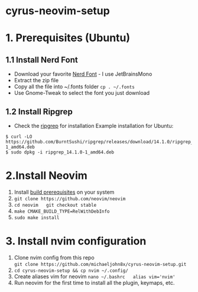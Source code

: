 # cyrus-neovim-setup

# 1. Prerequisites (Ubuntu)
## 1.1 Install Nerd Font 
- Download your favorite [Nerd Font](https://www.nerdfonts.com/font-downloads) - I use JetBrainsMono
- Extract the zip file
- Copy all the file into ~/.fonts folder 
`cp . ~/.fonts`
- Use Gnome-Tweak to select the font you just download
## 1.2 Install Ripgrep 
- Check the [ripgrep](https://github.com/BurntSushi/ripgrep) for installation
Example installation for Ubuntu:
```
$ curl -LO https://github.com/BurntSushi/ripgrep/releases/download/14.1.0/ripgrep_14.1.0-1_amd64.deb
$ sudo dpkg -i ripgrep_14.1.0-1_amd64.deb
```
# 2.Install Neovim
1. Install [build prerequisites](https://github.com/neovim/neovim/blob/master/BUILD.md#build-prerequisites) on your system
2. `git clone https://github.com/neovim/neovim`
3. `cd neovim  
git checkout stable`
4. `make CMAKE_BUILD_TYPE=RelWithDebInfo`
5. `sudo make install`
# 3. Install nvim configuration
1. Clone nvim config from this repo  
`git clone https://github.com/michaeljohn8x/cyrus-neovim-setup.git`
2. `cd cyrus-neovim-setup && cp nvim ~/.config/`
3. Create aliases vim for neovim
`nano ~/.bashrc  
alias vim='nvim'`
4. Run neovim for the first time to install all the plugin, keymaps, etc.

